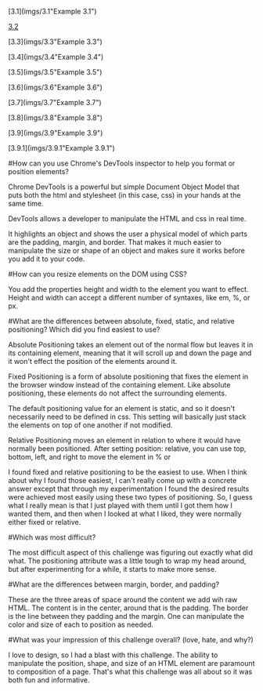 [3.1](imgs/3.1"Example 3.1")

[3.2](imgs/3.2 "Example 3.2")

[3.3](imgs/3.3"Example 3.3")

[3.4](imgs/3.4"Example 3.4")

[3.5](imgs/3.5"Example 3.5")

[3.6](imgs/3.6"Example 3.6")

[3.7](imgs/3.7"Example 3.7")

[3.8](imgs/3.8"Example 3.8")

[3.9](imgs/3.9"Example 3.9")

[3.9.1](imgs/3.9.1"Example 3.9.1")

#How can you use Chrome's DevTools inspector to help you format or position elements?

Chrome DevTools is a powerful but simple Document
Object Model that puts both the html and stylesheet
(in this case, css) in your hands at the same time. 

DevTools allows a developer to manipulate the HTML and css
in real time. 

It highlights an object and shows the user a physical 
model of which parts are the padding, margin, and border. 
That makes it much easier to manipulate the size or
shape of an object and makes sure it works before you add
it to your code. 

#How can you resize elements on the DOM using CSS?

You add the properties height and width to the element you 
want to effect. Height and width can accept a different 
number of syntaxes, like em, %, or px. 


#What are the differences between absolute, fixed, static, and relative positioning? Which did you find easiest to use?

Absolute Positioning takes an element out of the normal flow but leaves it
in its containing element, meaning that it will scroll up and down 
the page and it won't effect the position of the elements around it. 

Fixed Positioning is a form of absolute positioning that fixes the
element in the browser window instead of the containing element. Like 
absolute positioning, these elements do not affect the surrounding elements. 

The default positioning value for an element is static, and so it doesn't
necessarily need to be defined in css. This setting will basically just
stack the elements on top of one another if not modified. 

Relative Positioning moves an element in relation to where it would have 
normally been positioned. After setting position: relative, you can use top, 
bottom, left, and right to move the element in % or

I found fixed and relative positioning to be the easiest to use. When
I think about why I found those easiest, I can't really come up with a
concrete answer except that through my experimentation I found the 
desired results were achieved most easily using these two types of
positioning. So, I guess what I really mean is that I just played with
them until I got them how I wanted them, and then when I looked at 
what I liked, they were normally either fixed or relative. 

#Which was most difficult?

The most difficult aspect of this challenge was figuring out
exactly what did what. The positioning attribute was a little 
tough to wrap my head around, but after experimenting for a while, 
it starts to make more sense. 

#What are the differences between margin, border, and padding?

These are the three areas of space around the content we add wih raw 
HTML. The content is in the center, around that is the padding. The border 
is the line between they padding and the margin. One can manipulate
the color and size of each to position as needed.

#What was your impression of this challenge overall? (love, hate, and why?)

I love to design, so I had a blast with this challenge. The ability to
manipulate the position, shape, and size of an HTML element are paramount
to composition of a page. That's what this challenge was all about so it was 
both fun and informative. 
